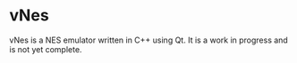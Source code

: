 # vNes

vNes is a NES emulator written in C++ using Qt. It is a work in progress and is not yet complete.
